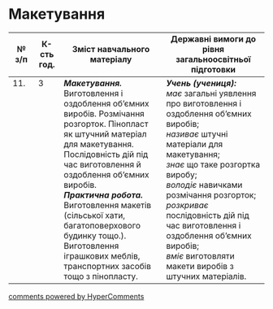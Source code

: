 <div id="hypercomments_widget" class="js-hypercomments-widget invisible"></div>

# Макетування

<table>
  <tr>
    <td width="10%" align="center"><b>№ з/п</b></td>
    <td width="10%" align="center"><b>К-сть год.</b></td>
    <td width="40%" align="center"><b>Зміст навчального матеріалу</b></td>
    <td width="60%" align="center"><b>Державні вимоги до рівня загальноосвітньої підготовки</b></td>
  </tr>
<tbody>
  <tr>
    <td width="10%" style="vertical-align:top !important;">
11.</td>
    <td width="10%" style="vertical-align:top !important;">
3</td>
    <td width="40%" style="vertical-align:top !important;">
<b><i>Макетування.</i></b>  Виготовлення і оздоблення об’ємних виробів. Розмічання розгорток. Пінопласт як штучний матеріал для макетування. Послідовність дій під час виготовлення й  оздоблення об’ємних виробів.<br>
<b><i>Практична робота.</i></b> <br>
Виготовлення макетів (сільської хати, багатоповерхового будинку тощо.).<br>
Виготовлення іграшкових меблів, транспортних засобів тощо з пінопласту.<br>
</td>
    <td width="60%" style="vertical-align:top !important;">
<i><b>Учень (учениця):</b></i><br>
<i>має</i> загальні уявлення про виготовлення і оздоблення об’ємних виробів;<br>
<i>називає</i> штучні матеріали для макетування;<br>
<i>знає</i> що таке розгортка виробу; <br>
<i>володіє</i> навичками розмічання розгорток; <br>
<i>розкриває</i> послідовність дій під час виготовлення і оздоблення об’ємних виробів;<br>
<i>вміє</i> виготовляти макети виробів  з штучних матеріалів.<br>
</td>
  </tr>
</tbody>
</table>

<div class="js-hypercomments-container">
<a href="http://hypercomments.com" class="hc-link" title="comments widget">comments powered by HyperComments</a>
</div>